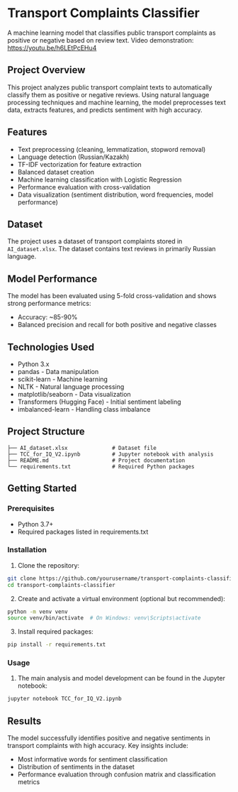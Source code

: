 # Transport Complaints Classifier

A machine learning model that classifies public transport complaints as positive or negative based on review text.
Video demonstration: https://youtu.be/h6LEtPcEHu4

## Project Overview

This project analyzes public transport complaint texts to automatically classify them as positive or negative reviews. Using natural language processing techniques and machine learning, the model preprocesses text data, extracts features, and predicts sentiment with high accuracy.

## Features

- Text preprocessing (cleaning, lemmatization, stopword removal)
- Language detection (Russian/Kazakh)
- TF-IDF vectorization for feature extraction
- Balanced dataset creation
- Machine learning classification with Logistic Regression
- Performance evaluation with cross-validation
- Data visualization (sentiment distribution, word frequencies, model performance)

## Dataset

The project uses a dataset of transport complaints stored in `AI_dataset.xlsx`. The dataset contains text reviews in primarily Russian language.

## Model Performance

The model has been evaluated using 5-fold cross-validation and shows strong performance metrics:
- Accuracy: ~85-90%
- Balanced precision and recall for both positive and negative classes

## Technologies Used

- Python 3.x
- pandas - Data manipulation
- scikit-learn - Machine learning
- NLTK - Natural language processing
- matplotlib/seaborn - Data visualization
- Transformers (Hugging Face) - Initial sentiment labeling
- imbalanced-learn - Handling class imbalance

## Project Structure

```
├── AI_dataset.xlsx              # Dataset file
├── TCC_for_IQ_V2.ipynb          # Jupyter notebook with analysis
├── README.md                    # Project documentation
└── requirements.txt             # Required Python packages
```

## Getting Started

### Prerequisites

- Python 3.7+
- Required packages listed in requirements.txt

### Installation

1. Clone the repository:
```bash
git clone https://github.com/yourusername/transport-complaints-classifier.git
cd transport-complaints-classifier
```

2. Create and activate a virtual environment (optional but recommended):
```bash
python -m venv venv
source venv/bin/activate  # On Windows: venv\Scripts\activate
```

3. Install required packages:
```bash
pip install -r requirements.txt
```

### Usage

1. The main analysis and model development can be found in the Jupyter notebook:
```bash
jupyter notebook TCC_for_IQ_V2.ipynb
```


## Results

The model successfully identifies positive and negative sentiments in transport complaints with high accuracy. Key insights include:

- Most informative words for sentiment classification
- Distribution of sentiments in the dataset
- Performance evaluation through confusion matrix and classification metrics
